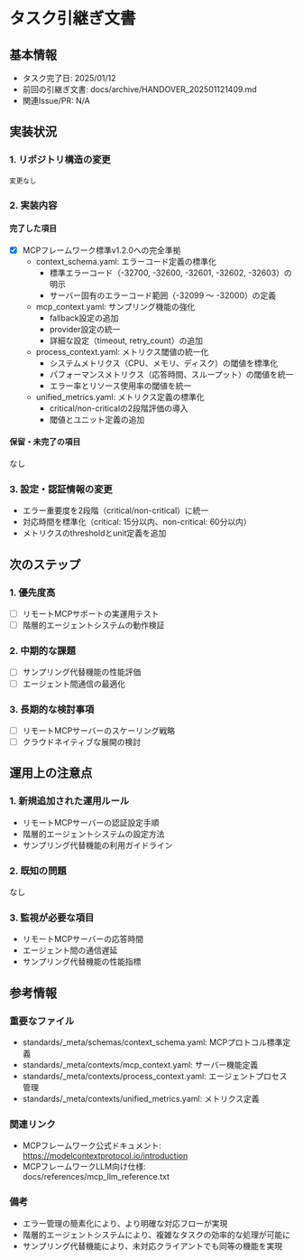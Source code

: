 # タスク引継ぎ文書

## 基本情報

- タスク完了日: 2025/01/12
- 前回の引継ぎ文書: docs/archive/HANDOVER_202501121409.md
- 関連Issue/PR: N/A

## 実装状況

### 1. リポジトリ構造の変更

```
変更なし
```

### 2. 実装内容

#### 完了した項目

- [x] MCPフレームワーク標準v1.2.0への完全準拠
  - context_schema.yaml: エラーコード定義の標準化
    - 標準エラーコード（-32700, -32600, -32601, -32602, -32603）の明示
    - サーバー固有のエラーコード範囲（-32099 ～ -32000）の定義
  - mcp_context.yaml: サンプリング機能の強化
    - fallback設定の追加
    - provider設定の統一
    - 詳細な設定（timeout, retry_count）の追加
  - process_context.yaml: メトリクス閾値の統一化
    - システムメトリクス（CPU、メモリ、ディスク）の閾値を標準化
    - パフォーマンスメトリクス（応答時間、スループット）の閾値を統一
    - エラー率とリソース使用率の閾値を統一
  - unified_metrics.yaml: メトリクス定義の標準化
    - critical/non-criticalの2段階評価の導入
    - 閾値とユニット定義の追加

#### 保留・未完了の項目

なし

### 3. 設定・認証情報の変更

- エラー重要度を2段階（critical/non-critical）に統一
- 対応時間を標準化（critical: 15分以内、non-critical: 60分以内）
- メトリクスのthresholdとunit定義を追加

## 次のステップ

### 1. 優先度高

- [ ] リモートMCPサポートの実運用テスト
- [ ] 階層的エージェントシステムの動作検証

### 2. 中期的な課題

- [ ] サンプリング代替機能の性能評価
- [ ] エージェント間通信の最適化

### 3. 長期的な検討事項

- [ ] リモートMCPサーバーのスケーリング戦略
- [ ] クラウドネイティブな展開の検討

## 運用上の注意点

### 1. 新規追加された運用ルール

- リモートMCPサーバーの認証設定手順
- 階層的エージェントシステムの設定方法
- サンプリング代替機能の利用ガイドライン

### 2. 既知の問題

なし

### 3. 監視が必要な項目

- リモートMCPサーバーの応答時間
- エージェント間の通信遅延
- サンプリング代替機能の性能指標

## 参考情報

### 重要なファイル

- standards/_meta/schemas/context_schema.yaml: MCPプロトコル標準定義
- standards/_meta/contexts/mcp_context.yaml: サーバー機能定義
- standards/_meta/contexts/process_context.yaml: エージェントプロセス管理
- standards/_meta/contexts/unified_metrics.yaml: メトリクス定義

### 関連リンク

- MCPフレームワーク公式ドキュメント: https://modelcontextprotocol.io/introduction
- MCPフレームワークLLM向け仕様: docs/references/mcp_llm_reference.txt

### 備考

- エラー管理の簡素化により、より明確な対応フローが実現
- 階層的エージェントシステムにより、複雑なタスクの効率的な処理が可能に
- サンプリング代替機能により、未対応クライアントでも同等の機能を実現
